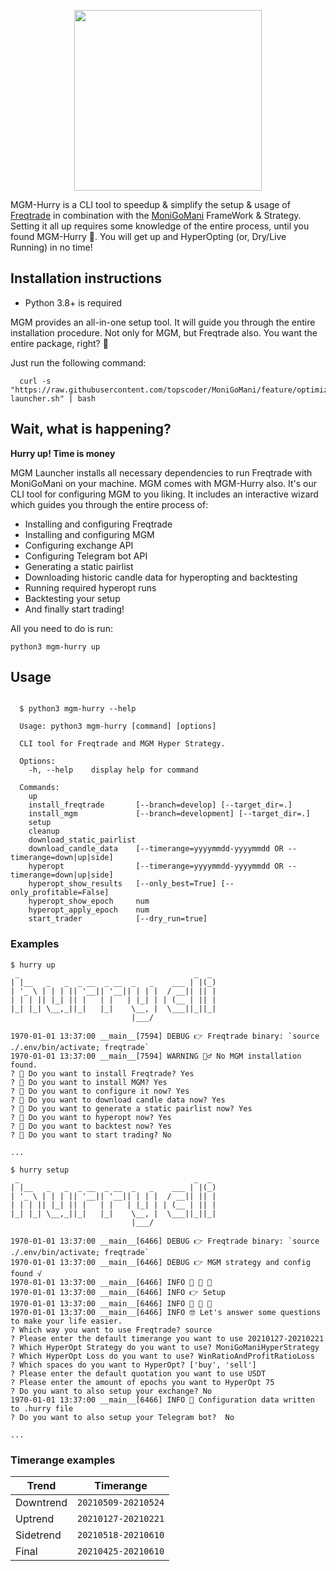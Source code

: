 
<p align="center">
<img src="https://user-images.githubusercontent.com/86197446/123507408-6d624900-d669-11eb-9606-4a022bc4a117.png" width="300" height="289" align="center">
</p>

MGM-Hurry is a CLI tool to speedup & simplify the setup & usage of [Freqtrade](https://www.freqtrade.io/en/stable/) in combination with the [MoniGoMani](https://github.com/Rikj000/MoniGoMani) FrameWork & Strategy.
Setting it all up requires some knowledge of the entire process, until you found MGM-Hurry 💨.
You will get up and HyperOpting (or, Dry/Live Running) in no time!

## Installation instructions

* Python 3.8+ is required

MGM provides an all-in-one setup tool. It will guide you through the entire installation procedure. Not only for MGM, but Freqtrade also. You want the entire package, right? 🤙

Just run the following command:

```shell
  curl -s "https://raw.githubusercontent.com/topscoder/MoniGoMani/feature/optimizations/mgm-launcher.sh" | bash
```

## Wait, what is happening?

**Hurry up! Time is money**

MGM Launcher installs all necessary dependencies to run Freqtrade with MoniGoMani on your machine. MGM comes with MGM-Hurry also. It's our CLI tool for configuring MGM to you liking. It includes an interactive wizard which guides you through the entire process of:

* Installing and configuring Freqtrade
* Installing and configuring MGM
* Configuring exchange API
* Configuring Telegram bot API
* Generating a static pairlist
* Downloading historic candle data for hyperopting and backtesting
* Running required hyperopt runs
* Backtesting your setup
* And finally start trading!

All you need to do is run:

``` shell
python3 mgm-hurry up
```

## Usage

```shell

  $ python3 mgm-hurry --help

  Usage: python3 mgm-hurry [command] [options]

  CLI tool for Freqtrade and MGM Hyper Strategy.

  Options:
    -h, --help    display help for command

  Commands:
    up
    install_freqtrade       [--branch=develop] [--target_dir=.]
    install_mgm             [--branch=development] [--target_dir=.]
    setup
    cleanup
    download_static_pairlist
    download_candle_data    [--timerange=yyyymmdd-yyyymmdd OR --timerange=down|up|side]
    hyperopt                [--timerange=yyyymmdd-yyyymmdd OR --timerange=down|up|side]
    hyperopt_show_results   [--only_best=True] [--only_profitable=False]
    hyperopt_show_epoch     num
    hyperopt_apply_epoch    num
    start_trader            [--dry_run=true]

```

### Examples

```shell
$ hurry up
 _                                       _  _
| |__   _   _  _ __  _ __  _   _    ___ | |(_)
| '_ \ | | | || '__|| '__|| | | |  / __|| || |
| | | || |_| || |   | |   | |_| | | (__ | || |
|_| |_| \__,_||_|   |_|    \__, |  \___||_||_|
                           |___/

1970-01-01 13:37:00 __main__[7594] DEBUG 👉 Freqtrade binary: `source ./.env/bin/activate; freqtrade`
1970-01-01 13:37:00 __main__[7594] WARNING 🤷‍♂️ No MGM installation found.
? 💨 Do you want to install Freqtrade? Yes
? 💨 Do you want to install MGM? Yes
? 💨 Do you want to configure it now? Yes
? 💨 Do you want to download candle data now? Yes
? 💨 Do you want to generate a static pairlist now? Yes
? 💨 Do you want to hyperopt now? Yes
? 💨 Do you want to backtest now? Yes
? 💨 Do you want to start trading? No

...

```

```shell
$ hurry setup
 _                                       _  _
| |__   _   _  _ __  _ __  _   _    ___ | |(_)
| '_ \ | | | || '__|| '__|| | | |  / __|| || |
| | | || |_| || |   | |   | |_| | | (__ | || |
|_| |_| \__,_||_|   |_|    \__, |  \___||_||_|
                           |___/

1970-01-01 13:37:00 __main__[6466] DEBUG 👉 Freqtrade binary: `source ./.env/bin/activate; freqtrade`
1970-01-01 13:37:00 __main__[6466] DEBUG 👉 MGM strategy and config found √
1970-01-01 13:37:00 __main__[6466] INFO 💨 💨 💨
1970-01-01 13:37:00 __main__[6466] INFO 👉 Setup
1970-01-01 13:37:00 __main__[6466] INFO 💨 💨 💨
1970-01-01 13:37:00 __main__[6466] INFO 🤓 Let's answer some questions to make your life easier.
? Which way you want to use Freqtrade? source
? Please enter the default timerange you want to use 20210127-20210221
? Which HyperOpt Strategy do you want to use? MoniGoManiHyperStrategy
? Which HyperOpt Loss do you want to use? WinRatioAndProfitRatioLoss
? Which spaces do you want to HyperOpt? ['buy', 'sell']
? Please enter the default quotation you want to use USDT
? Please enter the amount of epochs you want to HyperOpt 75
? Do you want to also setup your exchange? No
1970-01-01 13:37:00 __main__[6466] INFO 🍺 Configuration data written to .hurry file
? Do you want to also setup your Telegram bot?  No

...
```

### Timerange examples

|Trend    |Timerange            |
|-----    |---------            |
|Downtrend| `20210509-20210524` |
|Uptrend  | `20210127-20210221` |
|Sidetrend| `20210518-20210610` |
|Final    | `20210425-20210610` |
